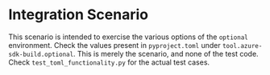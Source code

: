 # Integration Scenario

This scenario is intended to exercise the various options of the `optional` environment. Check the values present in `pyproject.toml` under `tool.azure-sdk-build.optional`. This is merely the scenario, and none of the test code. Check `test_toml_functionality.py` for the actual test cases.